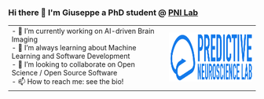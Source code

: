### Hi there 👋 I'm Giuseppe a PhD student @ <a href="https://pni-lab.github.io/">PNI Lab</a>

<table>
 <tr>
    <td colspan=2> 
     - 🔭 I’m currently working on AI-driven Brain Imaging<br>
     - 🌱 I’m always learning about Machine Learning and Software Development <br>
     - 👯 I’m looking to collaborate on Open Science / Open Source Software <br>
     - 📫 How to reach me: see the bio! 
     <br>
    </td>
    <td><img src="pni.png" width=320 height=100></td>
 </tr>
</table>
